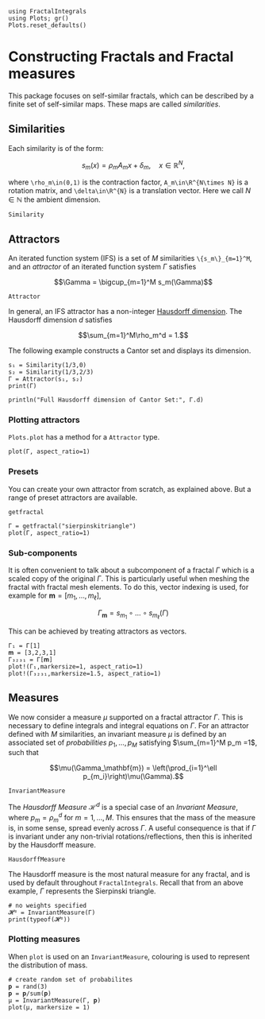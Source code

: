 ```@setup tutorial
using FractalIntegrals
using Plots; gr()
Plots.reset_defaults()
```

# Constructing Fractals and Fractal measures

This package focuses on self-similar fractals, which can be described by a finite set of self-similar maps. These maps are called *similarities*.

## Similarities
Each similarity is of the form:

```math
s_m(x)=\rho_mA_mx + \delta_m,\quad x\in\mathbb{R}^N,
```

where ``\rho_m\in(0,1)`` is the contraction factor, ``A_m\in\R^{N\times N}`` is a rotation matrix, and ``\delta\in\R^{N}`` is a translation vector. Here we call $N\in\mathbb{N}$ the ambient dimension.

```@docs
Similarity
```

## Attractors

An iterated function system (IFS) is a set of $M$ similarities ``\{s_m\}_{m=1}^M``, and an *attractor* of an iterated function system $\Gamma$ satisfies

```math
\Gamma  = \bigcup_{m=1}^M s_m(\Gamma)
```

```@docs
Attractor
```

In general, an IFS attractor has a non-integer [Hausdorff dimension](https://en.wikipedia.org/wiki/Hausdorff_dimension). The Hausdorff dimension $d$ satisfies
```math
\sum_{m=1}^M\rho_m^d = 1.
```
The following example constructs a Cantor set and displays its dimension.

```@example tutorial
s₁ = Similarity(1/3,0)
s₂ = Similarity(1/3,2/3)
Γ = Attractor(s₁, s₂)
print(Γ)
```
```@example tutorial
println("Full Hausdorff dimension of Cantor Set:", Γ.d)
```

### Plotting attractors
`Plots.plot` has a method for a `Attractor` type.
```@example tutorial
plot(Γ, aspect_ratio=1)
```
### Presets

You can create your own attractor from scratch, as explained above. But a range of preset attractors are available.

```@docs
getfractal
```

```@example tutorial
Γ = getfractal("sierpinskitriangle")
plot(Γ, aspect_ratio=1)
```

### Sub-components

It is often convenient to talk about a subcomponent of a fractal $\Gamma$ which is a scaled copy of the original $\Gamma$. This is particularly useful when meshing the fractal with fractal mesh elements. To do this, vector indexing is used, for example for $\mathbf{m}=[m_1,\ldots,m_\ell]$,

```math
\Gamma_{\mathbf{m}} = s_{m_1}\circ \ldots \circ s_{m_\ell} (\Gamma)
```

This can be achieved by treating attractors as vectors.

```@example tutorial
Γ₁ = Γ[1]
𝐦 = [3,2,3,1]
Γ₃₂₃₁ = Γ[𝐦]
plot!(Γ₁,markersize=1, aspect_ratio=1)
plot!(Γ₃₂₃₁,markersize=1.5, aspect_ratio=1)
```

## Measures

We now consider a measure $\mu$ supported on a fractal attractor $\Gamma$. This is necessary to define integrals and integral equations on $\Gamma$. For an attractor defined with $M$ similarities, an invariant measure $\mu$ is defined by an associated set of *probabilities* $p_1,\ldots,p_M$ satisfying $\sum_{m=1}^M p_m =1$, such that

```math
\mu(\Gamma_\mathbf{m}) = \left(\prod_{i=1}^\ell p_{m_i}\right)\mu(\Gamma).
```

```@docs
InvariantMeasure
```

The *Hausdorff Measure* $\mathcal{H}^d$ is a special case of an *Invariant Measure*, where $p_m=\rho_m^d$ for $m=1,\ldots,M$. This ensures that the mass of the measure is, in some sense, spread evenly across $\Gamma$. A useful consequence is that if $\Gamma$ is invariant under any non-trivial rotations/reflections, then this is inherited by the Hausdorff measure.

```@docs
HausdorffMeasure
```

The Hausdorff measure is the most natural measure for any fractal, and is used by default throughout `FractalIntegrals`. Recall that from an above example, $\Gamma$ represents the Sierpinski triangle.

```@example tutorial
# no weights specified
𝓗ᵈ = InvariantMeasure(Γ)
print(typeof(𝓗ᵈ))
```
### Plotting measures
When `plot` is used on an `InvariantMeasure`, colouring is used to represent the distribution of mass.

```@example tutorial
# create random set of probabilites
𝐩 = rand(3)
𝐩 = 𝐩/sum(𝐩)
μ = InvariantMeasure(Γ, 𝐩)
plot(μ, markersize = 1)
```